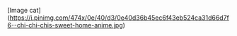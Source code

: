 [Image cat] (https://i.pinimg.com/474x/0e/40/d3/0e40d36b45ec6f43eb524ca31d66d7f6--chi-chi-chis-sweet-home-anime.jpg)
